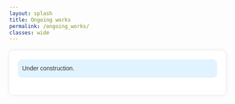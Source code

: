 ```yaml
---
layout: splash
title: Ongoing works 
permalink: /ongoing_works/
classes: wide
---
```


<style>
    .container {
        font-family: Arial, sans-serif;
        line-height: 1.6;
        color: #333;
        max-width: 100%;
        margin: 20px auto;
        background-color: #fff;
        padding: 20px;
        border-radius: 10px;
        box-shadow: 0 0 10px rgba(0, 0, 0, 0.1);
    }
    h1, h2 {
        color: #007bff;
        text-align: left;
    }
    .highlight {
        background-color: #e0f3ff;
        padding: 10px;
        border-radius: 10px;
        margin-bottom: 20px;
    }
    .work {
        margin-bottom: 40px;
    }
    .work img {
        display: block;
        margin: 0 auto;
        border-radius: 5px;
        box-shadow: 0 2px 4px rgba(0, 0, 0, 0.1);
        transition: transform 0.3s ease-in-out;
        max-width: 100%;
        height: auto;
    }
    .work img:hover {
        transform: scale(1.05);
    }
</style>

<script src="https://cdnjs.cloudflare.com/ajax/libs/mathjax/3.2.0/es5/tex-mml-chtml.js" 
        integrity="sha384-RviGZ8rU1NSRl9Fa8wTXCzZZfJMW0/9ZVT/k7YwJ7LYhJ1Tx4+hhjgUHCBbr+XR3" 
        crossorigin="anonymous"></script>

<div class="container">
    <div class="highlight">
    Under construction.
    </div>
</div>
